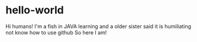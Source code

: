 # hello-world

Hi humans!
I'm a fish in JAVA learning 
and a older sister said it is humiliating not know how to use github
So here I am!
